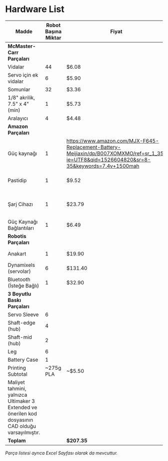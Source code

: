 # Hardware List

| Madde | Robot Başına Miktar | Fiyat | Bağlantı |
|------|--------------------|-------|------|
| **McMaster-Carr Parçaları** | | | |
| Vidalar | 44 | $6.08 | https://www.mcmaster.com/#94500A223 |
| Servo için ek vidalar | 6 | $5.90 | https://www.mcmaster.com/92005a078 |
| Somunlar | 32 | $3.36 | https://www.mcmaster.com/#90576A102 |
| 1/8" akrilik, 7.5" x 4" (min) | 1 | $5.73 | https://www.mcmaster.com/8560k275 |
| Aralayıcı | 4 | $4.48 | https://www.mcmaster.com/#93657A203 |
| **Amazon Parçaları** | | | |
| Güç kaynağı| 1 | https://www.amazon.com/MJX-F645-Replacement-Battery-Meijiaxin/dp/B007XOMXMO/ref=sr_1_35?ie=UTF8&qid=1526604820&sr=8-35&keywords=7.4v+1500mah |
| Pastidip | 1 | $9.52 | https://www.amazon.com/Performix-11602-6-075815116024-Yellow-Plasti/dp/B000ZN1T16/ref=sr_1_13?ie=UTF8&qid=1526518098&sr=8-13&keywords=plastidip |
| Şarj Cihazı | 1 | $23.79 | https://www.amazon.com/QWinOut-Switching-Helicopter-Quadcopter-Hexacopter/dp/B01D10MWYW/ref=sr_1_3?s=toys-and-games&ie=UTF8&qid=1526605943&sr=1-3&keywords=liion+battery+charger&refinements=p_36%3A1253560011 |
| Güç Kaynağı Bağlantıları | 1 | $6.49 | https://www.amazon.com/eBoot-Connector-Female-Cable-Battery/dp/B01M5AHF0Z |
| **Robotis Parçaları** | | | |
| Anakart | 1 | $19.90 | http://www.robotis.us/opencm9-04-c-with-onboard-xl-type-connectors/ |
| Dynamixels (servolar) | 6 | $131.40 | http://www.robotis.us/dynamixel-xl-320/ |
| Bluetooth (İsteğe Bağlı) | 1 | $32.90 | http://www.robotis.us/bt-210/ |
| **3 Boyutlu Baskı Parçaları** | | | |
| Servo Sleeve | 6 | | https://github.com/robomechanics/MiniRHex/tree/master/CAD |
| Shaft-edge (hub) | 4 | | ""|
| Shaft-mid (hub) | 2 | | "" |
| Leg | 6 | | "" |
| Battery Case | 1 | | "" | 
| Printing Subtotal | ~275g PLA | ~$5.50 | (
Maliyet tahmini, yalnızca Ultimaker 3 Extended ve önerilen kod dosyasının CAD olduğu varsayılmıştır. |
| **Toplam** | | **$207.35** | (as of 1-07-19 Bluetooth ve Şarj Cihazı haric) |

*Parça listesi ayrıca Excel Sayfası olarak da mevcuttur.*
